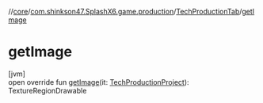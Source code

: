 //[core](../../../index.md)/[com.shinkson47.SplashX6.game.production](../index.md)/[TechProductionTab](index.md)/[getImage](get-image.md)

# getImage

[jvm]\
open override fun [getImage](get-image.md)(it: [TechProductionProject](../-tech-production-project/index.md)): TextureRegionDrawable
